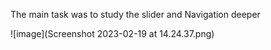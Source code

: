 

The main task was to study the slider and Navigation deeper

![image](Screenshot 2023-02-19 at 14.24.37.png)
